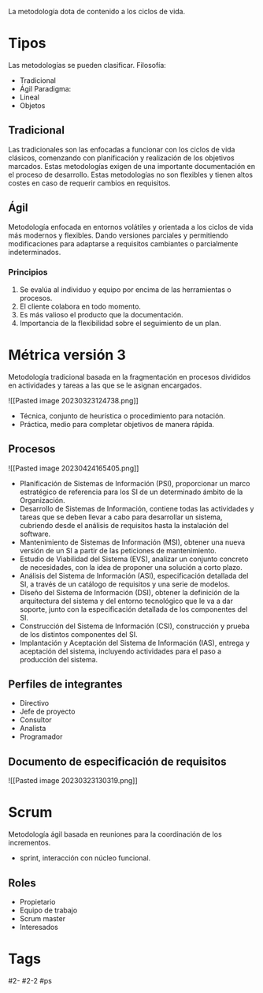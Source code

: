La metodología dota de contenido a los ciclos de vida.
# Tipos
Las metodologías se pueden clasificar.
Filosofía:
- Tradicional
- Ágil
Paradigma:
- Lineal
- Objetos
## Tradicional
Las tradicionales son las enfocadas a funcionar con los ciclos de vida clásicos, comenzando con planificación y realización de los objetivos marcados. Estas metodologías exigen de una importante documentación en el proceso de desarrollo.
Estas metodologías no son flexibles y tienen altos costes en caso de requerir cambios en requisitos.
## Ágil
Metodología enfocada en entornos volátiles y orientada a los ciclos de vida más modernos y flexibles. Dando versiones parciales y permitiendo modificaciones para adaptarse a requisitos cambiantes o parcialmente indeterminados.
### Principios
1. Se evalúa al individuo y equipo por encima de las herramientas o procesos.
2. El cliente colabora en todo momento.
3. Es más valioso el producto que la documentación.
4. Importancia de la flexibilidad sobre el seguimiento de un plan.
# Métrica versión 3
Metodología tradicional basada en la fragmentación en procesos divididos en actividades y tareas a las que se le asignan encargados.

![[Pasted image 20230323124738.png]]

- Técnica, conjunto de heurística o procedimiento para notación.
- Práctica, medio para completar objetivos de manera rápida.
## Procesos

![[Pasted image 20230424165405.png]]

- Planificación de Sistemas de Información (PSI), proporcionar un marco estratégico de referencia para los SI de un determinado ámbito de la Organización.
- Desarrollo de Sistemas de Información, contiene todas las actividades y tareas que se deben llevar a cabo para desarrollar un sistema, cubriendo desde el análisis de requisitos hasta la instalación del software.
- Mantenimiento de Sistemas de Información (MSI), obtener una nueva versión de un SI a partir de las peticiones de mantenimiento.
- Estudio de Viabilidad del Sistema (EVS), analizar un conjunto concreto de necesidades, con la idea de proponer una solución a corto plazo.
- Análisis del Sistema de Información (ASI), especificación detallada del SI, a través de un catálogo de requisitos y una serie de modelos.
- Diseño del Sistema de Información (DSI), obtener la definición de la arquitectura del sistema y del entorno tecnológico que le va a dar soporte, junto con la especificación detallada de los componentes del SI.
- Construcción del Sistema de Información (CSI), construcción y prueba de los distintos componentes del SI.
- Implantación y Aceptación del Sistema de Información (IAS), entrega y aceptación del sistema, incluyendo actividades para el paso a producción del sistema.
## Perfiles de integrantes
- Directivo
- Jefe de proyecto
- Consultor
- Analista
- Programador
## Documento de especificación de requisitos

![[Pasted image 20230323130319.png]]

# Scrum
Metodología ágil basada en reuniones para la coordinación de los incrementos.
- sprint, interacción con núcleo funcional.
## Roles
- Propietario
- Equipo de trabajo
- Scrum master
- Interesados
# Tags
#2- 
#2-2 
#ps 